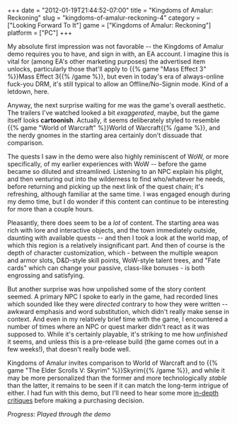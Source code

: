 +++
date = "2012-01-19T21:44:52-07:00"
title = "Kingdoms of Amalur: Reckoning"
slug = "kingdoms-of-amalur-reckoning-4"
category = ["Looking Forward To It"]
game = ["Kingdoms of Amalur: Reckoning"]
platform = ["PC"]
+++

My absolute first impression was not favorable -- the Kingdoms of Amalur demo requires you to have, and sign in with, an EA account.  I imagine this is vital for (among EA's other marketing purposes) the advertised item unlocks, particularly those that'll apply to {{% game "Mass Effect 3" %}}Mass Effect 3{{% /game %}}, but even in today's era of always-online fuck-you DRM, it's still typical to allow an Offline/No-Signin mode.  Kind of a letdown, here.

Anyway, the next surprise waiting for me was the game's overall aesthetic.  The trailers I've watched looked a bit <i>exaggerated</i>, maybe, but the game itself looks <b>cartoonish</b>.  Actually, it seems deliberately styled to resemble {{% game "World of Warcraft" %}}World of Warcraft{{% /game %}}, and the nerdy gnomes in the starting area certainly don't dissuade that comparison.

The quests I saw in the demo were also highly reminiscent of WoW, or more specifically, of my earlier experiences with WoW -- before the game became so diluted and streamlined.  Listening to an NPC explain his plight, and then venturing out into the wilderness to find who/whatever he needs, before returning and picking up the next link of the quest chain; it's refreshing, although familiar at the same time.  I was engaged enough during my demo time, but I do wonder if this content can continue to be interesting for more than a couple hours.

Pleasantly, there does seem to be a <i>lot</i> of content.  The starting area was rich with lore and interactive objects, and the town immediately outside, daunting with available quests -- and then I took a look at the world map, of which this region is a relatively insignificant part.  And then of course is the depth of character customization, which - between the multiple weapon and armor slots, D&D-style skill points, WoW-style talent trees, and "Fate cards" which can change your passive, class-like bonuses - is both engrossing and satisfying.

But another surprise was how unpolished some of the story content seemed.  A primary NPC I spoke to early in the game, had recorded lines which sounded like they were <i>directed</i> contrary to how they were written -- awkward emphasis and word substitution, which didn't really make sense in context.  And even in my relatively brief time with the game, I encountered a number of times where an NPC or quest marker didn't react as it was supposed to.  While it's certainly playable, it's striking to me how <i>unfinished</i> it seems, and unless this is a pre-release build (the game comes out in a few weeks!), that doesn't really bode well.

Kingdoms of Amalur invites comparison to World of Warcraft and to {{% game "The Elder Scrolls V: Skyrim" %}}Skyrim{{% /game %}}, and while it may be more personalized than the former and more technologically <i>stable</i> than the latter, it remains to be seen if it can match the long-term intrigue of either.  I had fun with this demo, but I'll need to hear some more <a href="http://www.metacritic.com/game/pc/kingdoms-of-amalur-reckoning">in-depth critiques</a> before making a purchasing decision.

<i>Progress: Played through the demo</i>
